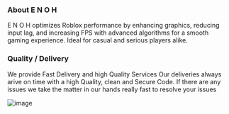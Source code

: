 ### About E N O H
E N O H optimizes Roblox performance by enhancing graphics, reducing input lag, and increasing FPS with advanced algorithms for a smooth gaming experience. Ideal for casual and serious players alike.

### Quality / Delivery
We provide Fast Delivery and high Quality Services
Our deliveries always arive on time with a high Quality, clean and Secure Code. If there are any issues we take the matter in our hands really fast to resolve your issues

![image](https://user-images.githubusercontent.com/123122904/223767818-9d2aaabb-908d-47e1-9712-091ef7108ad3.png)
